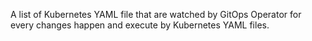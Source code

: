 A list of Kubernetes YAML file that are watched by GitOps Operator for every changes happen and execute by Kubernetes YAML files. 
